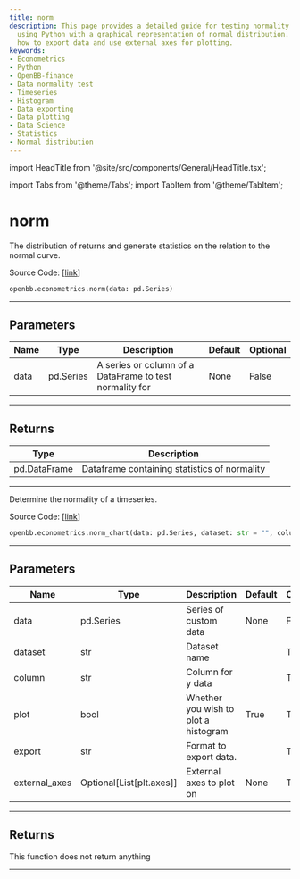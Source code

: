 ```yaml
---
title: norm
description: This page provides a detailed guide for testing normality in data series
  using Python with a graphical representation of normal distribution. It also explains
  how to export data and use external axes for plotting.
keywords:
- Econometrics
- Python
- OpenBB-finance
- Data normality test
- Timeseries
- Histogram
- Data exporting
- Data plotting
- Data Science
- Statistics
- Normal distribution
---
```


import HeadTitle from '@site/src/components/General/HeadTitle.tsx';

<HeadTitle title="norm - Econometrics - Reference | OpenBB SDK Docs" />

import Tabs from '@theme/Tabs';
import TabItem from '@theme/TabItem';

# norm

<Tabs>
<TabItem value="model" label="Model" default>

The distribution of returns and generate statistics on the relation to the normal curve.

Source Code: [[link](https://github.com/OpenBB-finance/OpenBBTerminal/tree/main/openbb_terminal/econometrics/econometrics_model.py#L113)]

```python
openbb.econometrics.norm(data: pd.Series)
```

---

## Parameters

| Name | Type | Description | Default | Optional |
| ---- | ---- | ----------- | ------- | -------- |
| data | pd.Series | A series or column of a DataFrame to test normality for | None | False |


---

## Returns

| Type | Description |
| ---- | ----------- |
| pd.DataFrame | Dataframe containing statistics of normality |
---

</TabItem>
<TabItem value="view" label="Chart">

Determine the normality of a timeseries.

Source Code: [[link](https://github.com/OpenBB-finance/OpenBBTerminal/tree/main/openbb_terminal/econometrics/econometrics_view.py#L129)]

```python
openbb.econometrics.norm_chart(data: pd.Series, dataset: str = "", column: str = "", plot: bool = True, export: str = "", external_axes: Optional[List[axes]] = None)
```

---

## Parameters

| Name | Type | Description | Default | Optional |
| ---- | ---- | ----------- | ------- | -------- |
| data | pd.Series | Series of custom data | None | False |
| dataset | str | Dataset name |  | True |
| column | str | Column for y data |  | True |
| plot | bool | Whether you wish to plot a histogram | True | True |
| export | str | Format to export data. |  | True |
| external_axes | Optional[List[plt.axes]] | External axes to plot on | None | True |


---

## Returns

This function does not return anything

---

</TabItem>
</Tabs>
